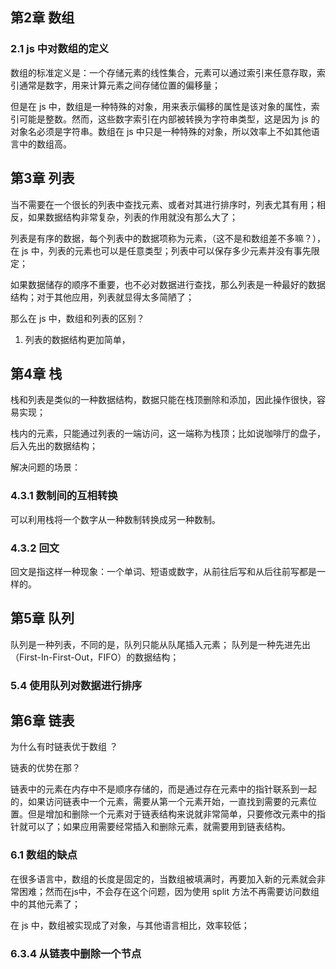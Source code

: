 ## 第2章 数组
### 2.1 js 中对数组的定义

数组的标准定义是：一个存储元素的线性集合，元素可以通过索引来任意存取，索引通常是数字，用来计算元素之间存储位置的偏移量；

但是在 js 中，数组是一种特殊的对象，用来表示偏移的属性是该对象的属性，索引可能是整数。然而，这些数字索引在内部被转换为字符串类型，这是因为 js 的对象名必须是字符串。数组在 js 中只是一种特殊的对象，所以效率上不如其他语言中的数组高。

## 第3章 列表

当不需要在一个很长的列表中查找元素、或者对其进行排序时，列表尤其有用；相反，如果数据结构非常复杂，列表的作用就没有那么大了；

列表是有序的数据，每个列表中的数据项称为元素，（这不是和数组差不多嘛？），在 js 中，列表的元素也可以是任意类型；列表中可以保存多少元素并没有事先限定；

如果数据储存的顺序不重要，也不必对数据进行查找，那么列表是一种最好的数据结构；对于其他应用，列表就显得太多简陋了；

那么在 js 中，数组和列表的区别？

1. 列表的数据结构更加简单，

## 第4章 栈

栈和列表是类似的一种数据结构，数据只能在栈顶删除和添加，因此操作很快，容易实现；

栈内的元素，只能通过列表的一端访问，这一端称为栈顶；比如说咖啡厅的盘子，后入先出的数据结构；

解决问题的场景：

### 4.3.1 数制间的互相转换

可以利用栈将一个数字从一种数制转换成另一种数制。

### 4.3.2 回文

回文是指这样一种现象：一个单词、短语或数字，从前往后写和从后往前写都是一样的。

## 第5章 队列

队列是一种列表，不同的是，队列只能从队尾插入元素；
队列是一种先进先出（First-In-First-Out，FIFO）的数据结构；

### 5.4 使用队列对数据进行排序

## 第6章 链表

为什么有时链表优于数组 ？

链表的优势在那？

链表中的元素在内存中不是顺序存储的，而是通过存在元素中的指针联系到一起的，如果访问链表中一个元素，需要从第一个元素开始，一直找到需要的元素位置。但是增加和删除一个元素对于链表结构来说就非常简单，只要修改元素中的指针就可以了；如果应用需要经常插入和删除元素，就需要用到链表结构。

### 6.1 数组的缺点

在很多语言中，数组的长度是固定的，当数组被填满时，再要加入新的元素就会非常困难；然而在js中，不会存在这个问题，因为使用 split 方法不再需要访问数组中的其他元素了；

在 js 中，数组被实现成了对象，与其他语言相比，效率较低；

### 6.3.4 从链表中删除一个节点